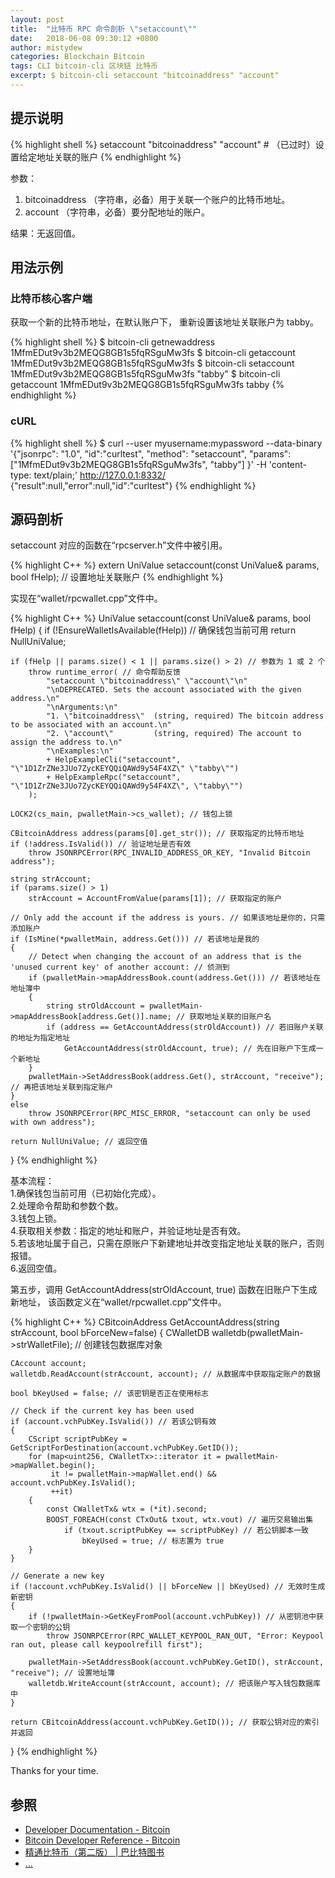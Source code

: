 ```yaml
---
layout: post
title:  "比特币 RPC 命令剖析 \"setaccount\""
date:   2018-06-08 09:30:12 +0800
author: mistydew
categories: Blockchain Bitcoin
tags: CLI bitcoin-cli 区块链 比特币
excerpt: $ bitcoin-cli setaccount "bitcoinaddress" "account"
---
```

## 提示说明

{% highlight shell %}
setaccount "bitcoinaddress" "account" # （已过时）设置给定地址关联的账户
{% endhighlight %}

参数：<br>
1. bitcoinaddress （字符串，必备）用于关联一个账户的比特币地址。<br>
2. account （字符串，必备）要分配地址的账户。

结果：无返回值。

## 用法示例

### 比特币核心客户端

获取一个新的比特币地址，在默认账户下，
重新设置该地址关联账户为 tabby。

{% highlight shell %}
$ bitcoin-cli getnewaddress
1MfmEDut9v3b2MEQG8GB1s5fqRSguMw3fs
$ bitcoin-cli getaccount 1MfmEDut9v3b2MEQG8GB1s5fqRSguMw3fs
$ bitcoin-cli setaccount 1MfmEDut9v3b2MEQG8GB1s5fqRSguMw3fs "tabby"
$ bitcoin-cli getaccount 1MfmEDut9v3b2MEQG8GB1s5fqRSguMw3fs
tabby
{% endhighlight %}

### cURL

{% highlight shell %}
$ curl --user myusername:mypassword --data-binary '{"jsonrpc": "1.0", "id":"curltest", "method": "setaccount", "params": ["1MfmEDut9v3b2MEQG8GB1s5fqRSguMw3fs", "tabby"] }' -H 'content-type: text/plain;' http://127.0.0.1:8332/
{"result":null,"error":null,"id":"curltest"}
{% endhighlight %}

## 源码剖析
setaccount 对应的函数在“rpcserver.h”文件中被引用。

{% highlight C++ %}
extern UniValue setaccount(const UniValue& params, bool fHelp); // 设置地址关联账户
{% endhighlight %}

实现在“wallet/rpcwallet.cpp”文件中。

{% highlight C++ %}
UniValue setaccount(const UniValue& params, bool fHelp)
{
    if (!EnsureWalletIsAvailable(fHelp)) // 确保钱包当前可用
        return NullUniValue;
    
    if (fHelp || params.size() < 1 || params.size() > 2) // 参数为 1 或 2 个
        throw runtime_error( // 命令帮助反馈
            "setaccount \"bitcoinaddress\" \"account\"\n"
            "\nDEPRECATED. Sets the account associated with the given address.\n"
            "\nArguments:\n"
            "1. \"bitcoinaddress\"  (string, required) The bitcoin address to be associated with an account.\n"
            "2. \"account\"         (string, required) The account to assign the address to.\n"
            "\nExamples:\n"
            + HelpExampleCli("setaccount", "\"1D1ZrZNe3JUo7ZycKEYQQiQAWd9y54F4XZ\" \"tabby\"")
            + HelpExampleRpc("setaccount", "\"1D1ZrZNe3JUo7ZycKEYQQiQAWd9y54F4XZ\", \"tabby\"")
        );

    LOCK2(cs_main, pwalletMain->cs_wallet); // 钱包上锁

    CBitcoinAddress address(params[0].get_str()); // 获取指定的比特币地址
    if (!address.IsValid()) // 验证地址是否有效
        throw JSONRPCError(RPC_INVALID_ADDRESS_OR_KEY, "Invalid Bitcoin address");

    string strAccount;
    if (params.size() > 1)
        strAccount = AccountFromValue(params[1]); // 获取指定的账户

    // Only add the account if the address is yours. // 如果该地址是你的，只需添加账户
    if (IsMine(*pwalletMain, address.Get())) // 若该地址是我的
    {
        // Detect when changing the account of an address that is the 'unused current key' of another account: // 侦测到
        if (pwalletMain->mapAddressBook.count(address.Get())) // 若该地址在地址簿中
        {
            string strOldAccount = pwalletMain->mapAddressBook[address.Get()].name; // 获取地址关联的旧账户名
            if (address == GetAccountAddress(strOldAccount)) // 若旧账户关联的地址为指定地址
                GetAccountAddress(strOldAccount, true); // 先在旧账户下生成一个新地址
        }
        pwalletMain->SetAddressBook(address.Get(), strAccount, "receive"); // 再把该地址关联到指定账户
    }
    else
        throw JSONRPCError(RPC_MISC_ERROR, "setaccount can only be used with own address");

    return NullUniValue; // 返回空值
}
{% endhighlight %}

基本流程：<br>
1.确保钱包当前可用（已初始化完成）。<br>
2.处理命令帮助和参数个数。<br>
3.钱包上锁。<br>
4.获取相关参数：指定的地址和账户，并验证地址是否有效。<br>
5.若该地址属于自己，只需在原账户下新建地址并改变指定地址关联的账户，否则报错。<br>
6.返回空值。

第五步，调用 GetAccountAddress(strOldAccount, true) 函数在旧账户下生成新地址，
该函数定义在“wallet/rpcwallet.cpp”文件中。

{% highlight C++ %}
CBitcoinAddress GetAccountAddress(string strAccount, bool bForceNew=false)
{
    CWalletDB walletdb(pwalletMain->strWalletFile); // 创建钱包数据库对象

    CAccount account;
    walletdb.ReadAccount(strAccount, account); // 从数据库中获取指定账户的数据

    bool bKeyUsed = false; // 该密钥是否正在使用标志

    // Check if the current key has been used
    if (account.vchPubKey.IsValid()) // 若该公钥有效
    {
        CScript scriptPubKey = GetScriptForDestination(account.vchPubKey.GetID());
        for (map<uint256, CWalletTx>::iterator it = pwalletMain->mapWallet.begin();
             it != pwalletMain->mapWallet.end() && account.vchPubKey.IsValid();
             ++it)
        {
            const CWalletTx& wtx = (*it).second;
            BOOST_FOREACH(const CTxOut& txout, wtx.vout) // 遍历交易输出集
                if (txout.scriptPubKey == scriptPubKey) // 若公钥脚本一致
                    bKeyUsed = true; // 标志置为 true
        }
    }

    // Generate a new key
    if (!account.vchPubKey.IsValid() || bForceNew || bKeyUsed) // 无效时生成新密钥
    {
        if (!pwalletMain->GetKeyFromPool(account.vchPubKey)) // 从密钥池中获取一个密钥的公钥
            throw JSONRPCError(RPC_WALLET_KEYPOOL_RAN_OUT, "Error: Keypool ran out, please call keypoolrefill first");

        pwalletMain->SetAddressBook(account.vchPubKey.GetID(), strAccount, "receive"); // 设置地址簿
        walletdb.WriteAccount(strAccount, account); // 把该账户写入钱包数据库中
    }

    return CBitcoinAddress(account.vchPubKey.GetID()); // 获取公钥对应的索引并返回
}
{% endhighlight %}

Thanks for your time.

## 参照
* [Developer Documentation - Bitcoin](https://bitcoin.org/en/developer-documentation)
* [Bitcoin Developer Reference - Bitcoin](https://bitcoin.org/en/developer-reference#setaccount)
* [精通比特币（第二版） \| 巴比特图书](http://book.8btc.com/masterbitcoin2cn)
* [...](https://github.com/mistydew/blockchain)
